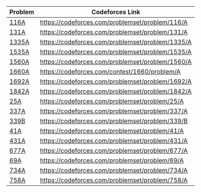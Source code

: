 Problem | Codeforces Link |
-------------|------|
[116A](116A.py) | https://codeforces.com/problemset/problem/116/A |
[131A](131A.py) | https://codeforces.com/problemset/problem/131/A |
[1335A](1335A.py) | https://codeforces.com/problemset/problem/1335/A |
[1535A](1535A.py) | https://codeforces.com/problemset/problem/1535/A |
[1560A](1560A.py) | https://codeforces.com/problemset/problem/1560/A |
[1660A](1660A.py) | https://codeforces.com/contest/1660/problem/A |
[1692A](1692A.py) | https://codeforces.com/problemset/problem/1692/A |
[1842A](1842A.py) | https://codeforces.com/problemset/problem/1842/A |
[25A](25A.py) | https://codeforces.com/problemset/problem/25/A |
[337A](337A.py) | https://codeforces.com/problemset/problem/337/A |
[339B](339B.py) | https://codeforces.com/problemset/problem/339/B |
[41A](41A.py) | https://codeforces.com/problemset/problem/41/A |
[431A](431A.py) | https://codeforces.com/problemset/problem/431/A |
[677A](677A.py) | https://codeforces.com/problemset/problem/677/A |
[69A](69A.py) | https://codeforces.com/problemset/problem/69/A |
[734A](734A.py) | https://codeforces.com/problemset/problem/734/A |
[758A](758A.py) | https://codeforces.com/problemset/problem/758/A |
